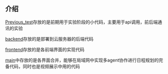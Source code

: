 ## 介绍

[Previous_test](./Previous_test)存放的是前期用于实验阶段的小代码，主要用于api调用，前后端通讯的实验

[backend](./backend)存放的是部署到云服务器的后端代码

[frontend](./frontend)存放的是各前端界面的实现代码

[main](./main)中存放的是各界面合并，能够在局域网中实现多agent协作进行日程规划的完备代码，同时也是视频展示中用的代码

